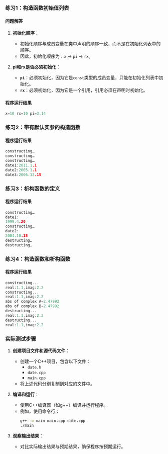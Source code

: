 ### 练习1：构造函数初始值列表

#### 问题解答
1. **初始化顺序**：
   - 初始化顺序与成员变量在类中声明的顺序一致，而不是在初始化列表中的顺序。
   - 因此，初始化顺序为：`x` -> `pi` -> `rx`。

2. **pi和rx是否必须初始化**：
   - **`pi`**：必须初始化，因为它是`const`类型的成员变量，只能在初始化列表中初始化。
   - **`rx`**：必须初始化，因为它是一个引用，引用必须在声明时初始化。

#### 程序运行结果
```c++
x=10 rx=10 pi=3.14
```

### 练习2：带有默认实参的构造函数

#### 程序运行结果
```c++
constructing…
constructing…
constructing…
date1:2011.1.1
date2:2005.1.1
date3:2006.12.15
```

### 练习3：析构函数的定义

#### 程序运行结果
```c++
constructing…
date1:
1999.4.20
constructing…
date2:
2004.10.15
destructing…
destructing…
```

### 练习4：构造函数和析构函数

#### 程序运行结果
```c++
constructing...
real:1.1,imag:2.2
constructing...
real:1.1,imag:2.2
abs of complex A=2.47992
abs of complex B=2.47992
destructing...
real:1.1,imag:2.2
destructing...
real:1.1,imag:2.2
```

### 实际测试步骤
1. **创建项目文件和源代码文件**：
   - 创建一个C++项目，包含以下文件：
     - `date.h`
     - `date.cpp`
     - `main.cpp`
   - 将上述代码分别复制到对应的文件中。

2. **编译和运行**：
   - 使用C++编译器（如g++）编译并运行程序。
   - 例如，使用命令行：
     ```sh
     g++ -o main main.cpp date.cpp
     ./main
     ```

3. **观察输出结果**：
   - 对比实际输出结果与预期结果，确保程序按预期运行。